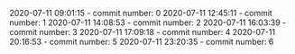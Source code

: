 2020-07-11 09:01:15 - commit number: 0
2020-07-11 12:45:11 - commit number: 1
2020-07-11 14:08:53 - commit number: 2
2020-07-11 16:03:39 - commit number: 3
2020-07-11 17:09:18 - commit number: 4
2020-07-11 20:16:53 - commit number: 5
2020-07-11 23:20:35 - commit number: 6
